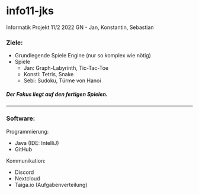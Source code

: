 # info11-jks
Informatik Projekt 11/2 2022 GN - Jan, Konstantin, Sebastian 


### Ziele:
- Grundlegende Spiele Engine (nur so komplex wie nötig) 
- Spiele
  - Jan: Graph-Labyrinth, Tic-Tac-Toe
  - Konsti: Tetris, Snake
  - Sebi: Sudoku, Türme von Hanoi


##### Der Fokus liegt auf den fertigen Spielen.

---

### Software:
Programmierung:
- Java (IDE: IntelliJ)
- GitHub

Kommunikation:
- Discord 
- Nextcloud
- Taiga.io (Aufgabenverteilung)